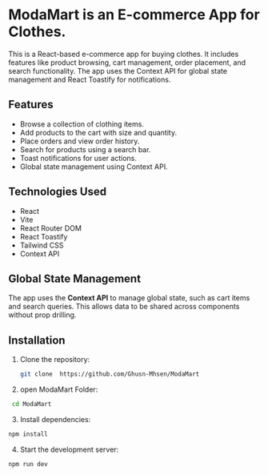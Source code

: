 # ModaMart is an  E-commerce App for Clothes.

This is a React-based e-commerce app for buying clothes. It includes features like product browsing, cart management, order placement, and search functionality. The app uses the Context API for global state management and React Toastify for notifications.

## Features
- Browse a collection of clothing items.
- Add products to the cart with size and quantity.
- Place orders and view order history.
- Search for products using a search bar.
- Toast notifications for user actions.
- Global state management using Context API.

## Technologies Used
- React
- Vite
- React Router DOM
- React Toastify
- Tailwind CSS
- Context API

## Global State Management
The app uses the **Context API** to manage global state, such as cart items and search queries. This allows data to be shared across components without prop drilling.


## Installation
1. Clone the repository:
   ```bash
   git clone  https://github.com/Ghusn-Mhsen/ModaMart

2. open ModaMart Folder:
  ```bash
   cd ModaMart
```
3. Install dependencies:
 ```bash
 npm install
```
4. Start the development server:
 ```bash
 npm run dev
```
